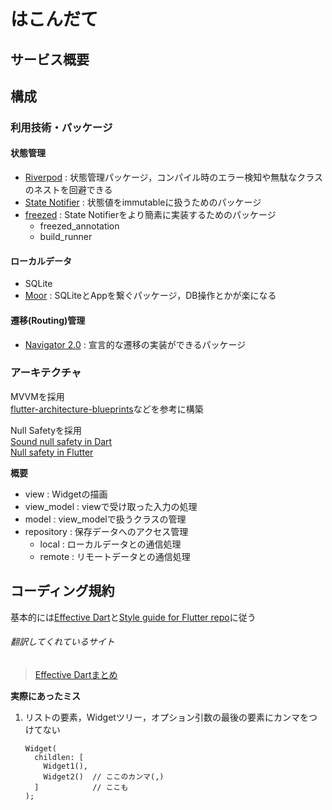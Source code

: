 # はこんだて
## サービス概要

## 構成
### 利用技術・パッケージ
#### 状態管理
- [Riverpod](https://pub.dev/packages/riverpod) : 状態管理パッケージ，コンパイル時のエラー検知や無駄なクラスのネストを回避できる
- [State Notifier](https://pub.dev/packages/state_notifier) : 状態値をimmutableに扱うためのパッケージ
- [freezed](https://pub.dev/packages/freezed/install) : State Notifierをより簡素に実装するためのパッケージ
  - freezed_annotation
  - build_runner

#### ローカルデータ
- SQLite
- [Moor](https://moor.simonbinder.eu/) : SQLiteとAppを繋ぐパッケージ，DB操作とかが楽になる

#### 遷移(Routing)管理
- [Navigator 2.0](https://docs.google.com/document/d/1Q0jx0l4-xymph9O6zLaOY4d_f7YFpNWX_eGbzYxr9wY/edit#) : 宣言的な遷移の実装ができるパッケージ

### アーキテクチャ
MVVMを採用  
[flutter-architecture-blueprints](https://github.com/wasabeef/flutter-architecture-blueprints)などを参考に構築  

Null Safetyを採用  
[Sound null safety in Dart](https://dart.dev/null-safety)  
[Null safety in Flutter](https://flutter.dev/docs/null-safety)

**概要**
- view : Widgetの描画
- view_model : viewで受け取った入力の処理
- model : view_modelで扱うクラスの管理
- repository : 保存データへのアクセス管理
  - local : ローカルデータとの通信処理
  - remote : リモートデータとの通信処理

## コーディング規約
基本的には[Effective Dart](https://dart.dev/guides/language/effective-dart)と[Style guide for Flutter repo](https://github.com/flutter/flutter/wiki/Style-guide-for-Flutter-repo)に従う  
###### 翻訳してくれているサイト
> [Effective Dartまとめ](https://qiita.com/mkosuke/items/42c19d7edbf111f7fb71)

**実際にあったミス**
1. リストの要素，Widgetツリー，オプション引数の最後の要素にカンマをつけてない
    ```
    Widget(
      childlen: [
        Widget1(),
        Widget2()  // ここのカンマ(,)
      ]            // ここも
    );
    ```
